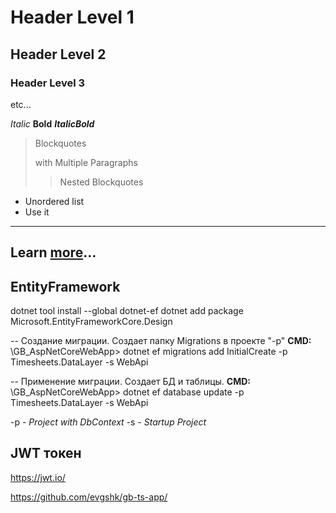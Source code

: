 ﻿# Header Level 1
## Header Level 2
### Header Level 3
etc...

*Italic*
**Bold**
***ItalicBold***

> Blockquotes
>
> with Multiple Paragraphs
>>Nested Blockquotes

- Unordered list
- Use it

---
Learn [more](https://www.markdownguide.org/basic-syntax/ "Basic syntax | Markdown Guid")...
---

## EntityFramework

dotnet tool install --global dotnet-ef
dotnet add package Microsoft.EntityFrameworkCore.Design

-- Создание миграции. Создает папку Migrations в проекте "-p"
**CMD:** \GB_AspNetCoreWebApp> dotnet ef migrations add InitialCreate -p Timesheets.DataLayer -s WebApi

-- Применение миграции. Создает БД и таблицы.
**CMD:** \GB_AspNetCoreWebApp> dotnet ef database update -p Timesheets.DataLayer -s WebApi

-p - *Project with DbContext*
-s - *Startup Project*

##  JWT токен
<https://jwt.io/>

<https://github.com/evgshk/gb-ts-app/>
